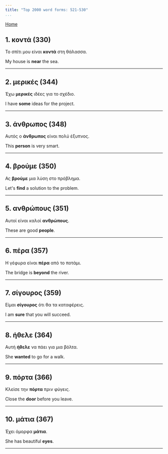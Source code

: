 ```yaml
---
title: "Top 2000 word forms: 521-530"
...
```


[Home](./) 

## 1. κοντά (330)

Το σπίτι μου είναι **κοντά** στη θάλασσα.  

My house is **near** the sea.

---

## 2. μερικές (344)

Έχω **μερικές** ιδέες για το σχέδιο.

I have **some** ideas for the project.

---

## 3. άνθρωπος (348)

Αυτός ο **άνθρωπος** είναι πολύ έξυπνος.  

This **person** is very smart.

---

## 4. βρούμε (350)

Ας **βρούμε** μια λύση στο πρόβλημα.

Let's **find** a solution to the problem.

---

## 5. ανθρώπους (351)

Αυτοί είναι καλοί **ανθρώπους**.

These are good **people**.

---

## 6. πέρα (357)

Η γέφυρα είναι **πέρα** από το ποτάμι.  

The bridge is **beyond** the river.

---

## 7. σίγουρος (359)

Είμαι **σίγουρος** ότι θα τα καταφέρεις.

I am **sure** that you will succeed.

---

## 8. ήθελε (364)

Αυτή **ήθελε** να πάει για μια βόλτα.

She **wanted** to go for a walk.

---

## 9. πόρτα (366)

Κλείσε την **πόρτα** πριν φύγεις.  

Close the **door** before you leave.

---

## 10. μάτια (367)

Έχει όμορφα **μάτια**.

She has beautiful **eyes**.

---

